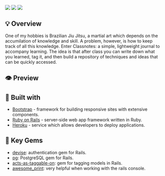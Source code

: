 
![](https://img.shields.io/github/last-commit/arthurfincham/classnotesv2)
![](https://img.shields.io/github/languages/count/arthurfincham/classnotesv2)
![](https://img.shields.io/github/languages/code-size/arthurfincham/classnotesv2)

## :bulb: Overview
One of my hobbies is Brazilian Jiu Jitsu, a martial art which depends on the accumilation of knowledge and skill. A problem, however, is how to keep track of all this knowledge. Enter Classnotes: a simple, lightweight journal to accompany learning. The idea is that after class you can write down what you learned, tag it, and then build a repository of techniques and ideas that can be quickly accessed.
## :eye: Preview 
<!-- ![](app/assets/gifs/cn_display_gif.gif) -->
## :hammer: Built with
* [Bootstrap](https://getbootstrap.com) - framework for building responsive sites with extensive components.
* [Ruby on Rails](https://rubyonrails.org) - server-side web app framework written in Ruby. 
* [Heroku](https://www.heroku.com) - service which allows developers to deploy applications.
## :gem: Key Gems 
* [devise](https://github.com/heartcombo/devise): authentication gem for Rails.  
* [pg](https://github.com/ged/ruby-pg): PostgreSQL gem for Rails.  
* [acts-as-taggable-on](https://github.com/mbleigh/acts-as-taggable-on): gem for tagging models in Rails.
* [awesome_print](https://github.com/awesome-print/awesome_print): very helpful when working with the rails console.  
